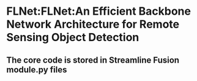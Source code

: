 # FLNet:FLNet:An Efficient Backbone Network Architecture for Remote Sensing Object Detection
## The core code is stored in Streamline Fusion module.py files
